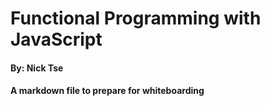 # Functional Programming with JavaScript

#### By: Nick Tse

#### A markdown file to prepare for whiteboarding